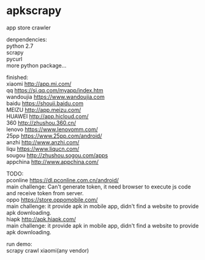 # apkscrapy
app store crawler  
  
denpendencies:  
python 2.7  
scrapy  
pycurl  
more python package...  
  
finished:  
xiaomi			http://app.mi.com/  
qq					https://sj.qq.com/myapp/index.htm  
wandoujia		https://www.wandoujia.com  
baidu				https://shouji.baidu.com  
MEIZU				http://app.meizu.com/  
HUAWEI			http://app.hicloud.com/  
360					http://zhushou.360.cn/  
lenovo			https://www.lenovomm.com/  
25pp				https://www.25pp.com/android/  
anzhi				http://www.anzhi.com/  
liqu				https://www.liqucn.com/  
sougou			http://zhushou.sogou.com/apps  
appchina		http://www.appchina.com/  
  
  
TODO:  
pconline	https://dl.pconline.com.cn/android/  
		main challenge: Can't generate token, it need browser to execute js code and receive token from server.  
oppo			https://store.oppomobile.com/  
		main challenge: it provide apk in mobile app, didn't find a website to provide apk downloading.  
hiapk			http://apk.hiapk.com/  
		main challenge: it provide apk in mobile app, didn't find a website to provide apk downloading.  
    
run demo:  
	scrapy crawl xiaomi(any vendor)   
